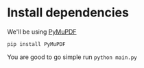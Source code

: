# Install dependencies
We'll be using [PyMuPDF](https://pymupdf.readthedocs.io/en/latest/the-basics.html)
```
pip install PyMuPDF
```

You are good to go simple run `python main.py`